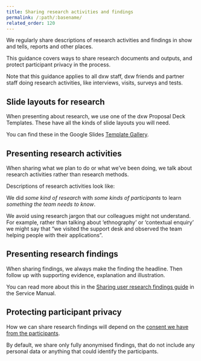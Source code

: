 ```yaml
---
title: Sharing research activities and findings
permalink: /:path/:basename/
related_order: 120
---
```

We regularly share descriptions of research activities and findings in show and
tells, reports and other places.

This guidance covers ways to share research documents and outputs, and protect participant privacy in the process.

Note that this guidance applies to all dxw staff, dxw friends and partner staff doing research activities, like interviews, visits, surveys and tests.

## Slide layouts for research

When presenting about research, we use one of the dxw Proposal Deck Templates.
These have all the kinds of slide layouts you will need.

You can find these in the Google Slides
[Template Gallery](https://docs.google.com/presentation/u/0/?folder=0AGsaGhY-i-mIUk9PVA&ftv=1).

## Presenting research activities

When sharing what we plan to do or what we’ve been doing, we talk about research
activities rather than research methods.

Descriptions of research activities look like:

We did *some kind of research* with *some kinds of participants* to learn
*something the team needs to know*.

We avoid using research jargon that our colleagues might not understand. For
example, rather than talking about ‘ethnography’ or ‘contextual enquiry’ we
might say that “we visited the support desk and observed the team helping people
with their applications”.

## Presenting research findings

When sharing findings, we always make the finding the headline. Then follow up
with supporting evidence, explanation and illustration.

You can read more about this in the
[Sharing user research findings guide](https://www.gov.uk/service-manual/user-research/sharing-user-research-findings#presenting-your-findings)
in the Service Manual.

## Protecting participant privacy

How we can share research findings will depend on the [consent we have from the participants](/user-research/getting-informed-consent-for-user-research/).

By default, we share only fully anonymised findings, that do not include any personal data or anything that could identify the participants.
